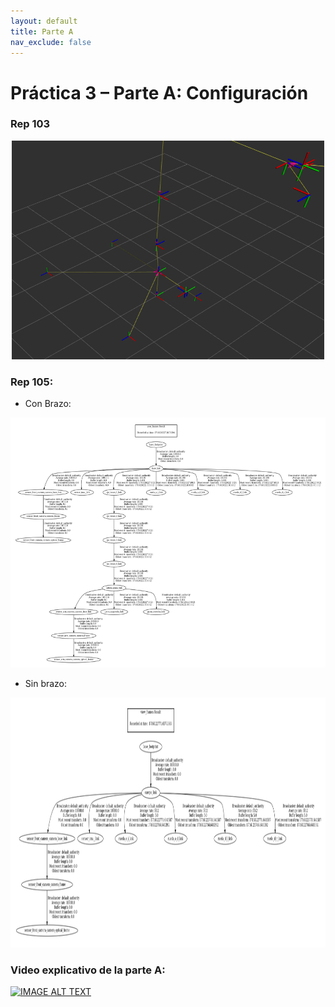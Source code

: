 ```yaml
---
layout: default
title: Parte A
nav_exclude: false
---
```


# Práctica 3 – Parte A: Configuración

### Rep 103

<center>
    <img src="assets/img/tf_rviz.png" width="500" height="350">
</center>

### Rep 105:

* Con Brazo:
  
<center>
    <img src="assets/img/tf_tree_graph.png" width="700" height="400">
</center>

* Sin brazo:
  
<center>
    <img src="assets/img/tf_tree_graph_2.png" width="700" height="400">
</center>

### **Video explicativo de la parte A:**

[![IMAGE ALT TEXT](http://img.youtube.com/vi/riD4xcIXR-4/0.jpg)](https://www.youtube.com/watch?v=riD4xcIXR-4 "Parte A")